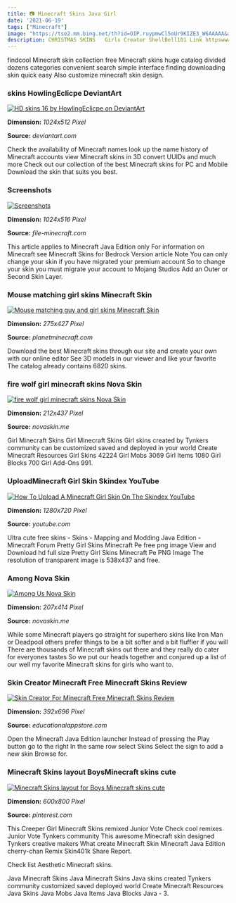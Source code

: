 ```yaml
---
title: 📷 Minecraft Skins Java Girl
date: '2021-06-19'
tags: ["Minecraft"]
image: "https://tse2.mm.bing.net/th?id=OIP.ruypmwCl5oUr9KIZE3_W6AAAAA&amp;pid=15.1"
description: CHRISTMAS SKINS   Girls Creator ShellBell101 Link httpswwwminecraftskinsskin16094227holiday girlCreator.
---
```




findcool Minecraft skin collection free Minecraft skins huge catalog divided dozens categories convenient search simple interface finding downloading skin quick easy Also customize minecraft skin design.



### skins HowlingEclicpe DeviantArt

[![HD skins 16 by HowlingEclicpe on DeviantArt](https://images-wixmp-ed30a86b8c4ca887773594c2.wixmp.com/f/22b922e9-9972-4dda-98ef-d650fec8ddff/dc4jms5-021c46cf-d4bd-4f20-bd0a-bd425f066e16.png?token=eyJ0eXAiOiJKV1QiLCJhbGciOiJIUzI1NiJ9.eyJzdWIiOiJ1cm46YXBwOjdlMGQxODg5ODIyNjQzNzNhNWYwZDQxNWVhMGQyNmUwIiwiaXNzIjoidXJuOmFwcDo3ZTBkMTg4OTgyMjY0MzczYTVmMGQ0MTVlYTBkMjZlMCIsIm9iaiI6W1t7InBhdGgiOiJcL2ZcLzIyYjkyMmU5LTk5NzItNGRkYS05OGVmLWQ2NTBmZWM4ZGRmZlwvZGM0am1zNS0wMjFjNDZjZi1kNGJkLTRmMjAtYmQwYS1iZDQyNWYwNjZlMTYucG5nIn1dXSwiYXVkIjpbInVybjpzZXJ2aWNlOmZpbGUuZG93bmxvYWQiXX0.ORHsto03P2OFF8IdJOARNs3THx2GsT_np02pZpzGfZ0)](https://images-wixmp-ed30a86b8c4ca887773594c2.wixmp.com/f/22b922e9-9972-4dda-98ef-d650fec8ddff/dc4jms5-021c46cf-d4bd-4f20-bd0a-bd425f066e16.png?token=eyJ0eXAiOiJKV1QiLCJhbGciOiJIUzI1NiJ9.eyJzdWIiOiJ1cm46YXBwOjdlMGQxODg5ODIyNjQzNzNhNWYwZDQxNWVhMGQyNmUwIiwiaXNzIjoidXJuOmFwcDo3ZTBkMTg4OTgyMjY0MzczYTVmMGQ0MTVlYTBkMjZlMCIsIm9iaiI6W1t7InBhdGgiOiJcL2ZcLzIyYjkyMmU5LTk5NzItNGRkYS05OGVmLWQ2NTBmZWM4ZGRmZlwvZGM0am1zNS0wMjFjNDZjZi1kNGJkLTRmMjAtYmQwYS1iZDQyNWYwNjZlMTYucG5nIn1dXSwiYXVkIjpbInVybjpzZXJ2aWNlOmZpbGUuZG93bmxvYWQiXX0.ORHsto03P2OFF8IdJOARNs3THx2GsT_np02pZpzGfZ0)


**Dimension:** _1024x512 Pixel_ 

**Source:** _deviantart.com_ 


Check the availability of Minecraft names look up the name history of Minecraft accounts view Minecraft skins in 3D convert UUIDs and much more Check out our collection of the best Minecraft skins for PC and Mobile Download the skin that suits you best.


### Screenshots

[![Screenshots](https://azminecraft.info/wp-content/uploads/2018/11/Minecraft-1.12.2-Screenshots-4.jpg)](https://azminecraft.info/wp-content/uploads/2018/11/Minecraft-1.12.2-Screenshots-4.jpg)


**Dimension:** _1024x516 Pixel_ 

**Source:** _file-minecraft.com_ 


This article applies to Minecraft Java Edition only For information on Minecraft see Minecraft Skins for Bedrock Version article Note You can only change your skin if you have migrated your premium account So to change your skin you must migrate your account to Mojang Studios Add an Outer or Second Skin Layer.


### Mouse matching girl skins Minecraft Skin

[![Mouse matching guy and girl skins Minecraft Skin](https://i.imgur.com/mvtOy2R.png)](https://i.imgur.com/mvtOy2R.png)


**Dimension:** _275x427 Pixel_ 

**Source:** _planetminecraft.com_ 


Download the best Minecraft skins through our site and create your own with our online editor See 3D models in our viewer and like your favorite The catalog already contains 6820 skins.


### fire wolf girl minecraft skins Nova Skin

[![fire wolf girl minecraft skins  Nova Skin](https://lh3.googleusercontent.com/-pkWH2j4S0-XWmCU-P3IB2sKNu5790KqoHasGS1fzbbHEzh6ShM9d2-vQ6ADsntheIYDd4Y--uMKOtboRXPi=s500)](https://lh3.googleusercontent.com/-pkWH2j4S0-XWmCU-P3IB2sKNu5790KqoHasGS1fzbbHEzh6ShM9d2-vQ6ADsntheIYDd4Y--uMKOtboRXPi=s500)


**Dimension:** _212x437 Pixel_ 

**Source:** _novaskin.me_ 


Girl Minecraft Skins Girl Minecraft Skins Girl skins created by Tynkers community can be customized saved and deployed in your world Create Minecraft Resources Girl Skins 42224 Girl Mobs 3069 Girl Items 1080 Girl Blocks 700 Girl Add-Ons 991.


###  UploadMinecraft Girl Skin Skindex YouTube

[![How To Upload A Minecraft Girl Skin On The Skindex  YouTube](https://i.ytimg.com/vi/rYnDLPIa9_U/maxresdefault.jpg)](https://i.ytimg.com/vi/rYnDLPIa9_U/maxresdefault.jpg)


**Dimension:** _1280x720 Pixel_ 

**Source:** _youtube.com_ 


Ultra cute free skins - Skins - Mapping and Modding Java Edition - Minecraft Forum Pretty Girl Skins Minecraft Pe free png image View and Download hd full size Pretty Girl Skins Minecraft Pe PNG Image The resolution of transparent image is 538x437 and free.


### Among Nova Skin

[![Among Us  Nova Skin](https://lh3.googleusercontent.com/Oj5fpS4ZvrQbJ9fnF1Iisz0g9E7JWSUyqpouu1sCH41HqQiv8u9zKBH4hCOx1BYLysBYoq3VBNkAS8Jb6RUxoQ)](https://lh3.googleusercontent.com/Oj5fpS4ZvrQbJ9fnF1Iisz0g9E7JWSUyqpouu1sCH41HqQiv8u9zKBH4hCOx1BYLysBYoq3VBNkAS8Jb6RUxoQ)


**Dimension:** _207x414 Pixel_ 

**Source:** _novaskin.me_ 


While some Minecraft players go straight for superhero skins like Iron Man or Deadpool others prefer things to be a bit softer and a bit fluffier if you will There are thousands of Minecraft skins out there and they really do cater for everyones tastes So we put our heads together and conjured up a list of our well my favorite Minecraft skins for girls who want to.


### Skin Creator Minecraft Free Minecraft Skins Review 

[![Skin Creator For Minecraft Free  Minecraft Skins Review ](https://www.educationalappstore.com/images/screenshots/app10817/1.jpeg)](https://www.educationalappstore.com/images/screenshots/app10817/1.jpeg)


**Dimension:** _392x696 Pixel_ 

**Source:** _educationalappstore.com_ 


Open the Minecraft Java Edition launcher Instead of pressing the Play button go to the right In the same row select Skins Select the sign to add a new skin Browse for.


### Minecraft Skins layout BoysMinecraft skins cute 

[![Minecraft Skins layout for  Boys   Minecraft skins cute ](https://i.pinimg.com/736x/61/d7/c9/61d7c94fd91deb090604923aef39c142.jpg)](https://i.pinimg.com/736x/61/d7/c9/61d7c94fd91deb090604923aef39c142.jpg)


**Dimension:** _600x800 Pixel_ 

**Source:** _pinterest.com_ 



This Creeper Girl Minecraft Skins remixed Junior Vote Check cool remixes Junior Vote Tynkers community This awesome Minecraft skin designed Tynkers creative makers What create Minecraft Skin Minecraft Java Edition cherry-chan Remix Skin401k Share Report.


Check list Aesthetic Minecraft skins.


Java Minecraft Skins Java Minecraft Skins Java skins created Tynkers community customized saved deployed world Create Minecraft Resources Java Skins Java Mobs Java Items Java Blocks Java - 3.




